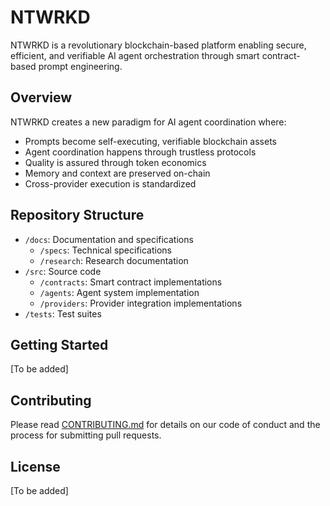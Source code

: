 # NTWRKD

NTWRKD is a revolutionary blockchain-based platform enabling secure, efficient, and verifiable AI agent orchestration through smart contract-based prompt engineering.

## Overview
NTWRKD creates a new paradigm for AI agent coordination where:
- Prompts become self-executing, verifiable blockchain assets
- Agent coordination happens through trustless protocols
- Quality is assured through token economics
- Memory and context are preserved on-chain
- Cross-provider execution is standardized

## Repository Structure
- `/docs`: Documentation and specifications
  - `/specs`: Technical specifications
  - `/research`: Research documentation
- `/src`: Source code
  - `/contracts`: Smart contract implementations
  - `/agents`: Agent system implementation
  - `/providers`: Provider integration implementations
- `/tests`: Test suites

## Getting Started
[To be added]

## Contributing
Please read [CONTRIBUTING.md](CONTRIBUTING.md) for details on our code of conduct and the process for submitting pull requests.

## License
[To be added]